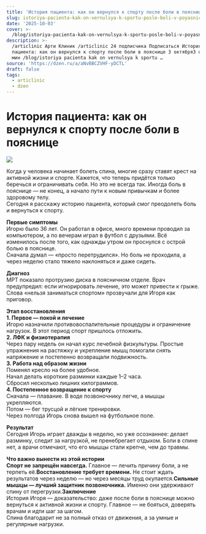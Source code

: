 ```yaml
---
title: 'История пациента: как он вернулся к спорту после боли в пояснице'
slug: istoriya-pacienta-kak-on-vernulsya-k-sportu-posle-boli-v-poyasnice
date: '2025-10-03'
cover: >-
  /blog/istoriya-pacienta-kak-on-vernulsya-k-sportu-posle-boli-v-poyasnice/cover.jpg
description: >-
  /articlinic Арти Клиник /articlinic 24 подписчика Подписаться История
  пациента: как он вернулся к спорту после боли в пояснице 3 октября3 окт 1 1
  мин /blog/istoriya pacienta kak on vernulsya k sportu …
source: 'https://dzen.ru/a/aNvBBCZVHF-yDCTL'
draft: false
tags:
  - articlinic
  - dzen
---
```


# История пациента: как он вернулся к спорту после боли в пояснице

![](/blog/istoriya-pacienta-kak-on-vernulsya-k-sportu-posle-boli-v-poyasnice/img-0.jpg)

Когда у человека начинает болеть спина, многие сразу ставят крест на активной жизни и спорте. Кажется, что теперь придётся только беречься и ограничивать себя. Но это не всегда так. Иногда боль в пояснице — не конец, а начало пути к новым привычкам и более здоровому телу.  
Сегодня я расскажу историю пациента, который смог преодолеть боль и вернуться к спорту.  
  
**Первые симптомы**  
Игорю было 36 лет. Он работал в офисе, много времени проводил за компьютером, а по вечерам играл в футбол с друзьями. Всё изменилось после того, как однажды утром он проснулся с острой болью в пояснице.  
Сначала думал — «просто перетрудился». Но боль не проходила, а через неделю стало тяжело наклоняться и даже сидеть.  
  
**Диагноз**  
МРТ показало протрузию диска в поясничном отделе. Врач предупредил: если игнорировать лечение, это может привести к грыже. Слова «нельзя заниматься спортом» прозвучали для Игоря как приговор.  
  
**Этап восстановления**  
**1\. Первое — покой и лечение**  
Игорю назначили противовоспалительные процедуры и ограничение нагрузок. В этот период спорт пришлось отложить.  
**2\. ЛФК и физиотерапия**  
Через пару недель он начал курс лечебной физкультуры. Простые упражнения на растяжку и укрепление мышц помогали снять напряжение и постепенно возвращали подвижность.  
**3\. Работа над образом жизни**  
Поменял кресло на более удобное.  
Начал делать короткие разминки каждые 1–2 часа.  
Сбросил несколько лишних килограммов.  
**4\. Постепенное возвращение к спорту**  
Сначала — плавание. В воде позвоночнику легче, а мышцы укрепляются.  
Потом — бег трусцой и лёгкие тренировки.  
Через полгода Игорь снова вышел на футбольное поле.  
  
**Результат**  
Сегодня Игорь играет дважды в неделю, но уже осознаннее: делает разминку, следит за нагрузкой, не пренебрегает отдыхом. Боли в спине нет, а врачи отмечают, что его мышцы стали крепче, чем до травмы.  
  
**Что важно вынести из этой истории**  
**Спорт не запрещён навсегда.** Главное — лечить причину боли, а не терпеть её.**Восстановление требует времени.** Не стоит ждать результатов через неделю — но через месяцы труд окупается.**Сильные мышцы — лучший защитник позвоночника.** Именно они удерживают спину от перегрузки.**Заключение**  
История Игоря — доказательство: даже после боли в пояснице можно вернуться к активной жизни и спорту. Главное — не бояться, доверять врачам и идти шаг за шагом.  
Спина благодарит не за полный отказ от движения, а за умные и регулярные нагрузки.